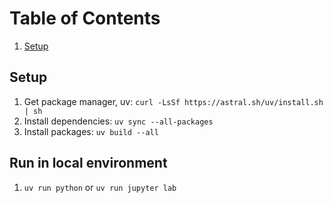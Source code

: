 # Table of Contents

1. [Setup](#setup)

## Setup

1. Get package manager, uv: `curl -LsSf https://astral.sh/uv/install.sh | sh`
2. Install dependencies: `uv sync --all-packages`
3. Install packages: `uv build --all`

## Run in local environment

1. `uv run python` or `uv run jupyter lab`
